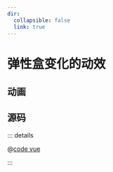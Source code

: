 ```yaml
---
dir:
  collapsible: false
  link: true
---
```


<script setup>
import FlexBoxTransition from "@docs/css/css-challenges/001-flex-box-transition/FlexBoxTransition.vue";
</script>

# 弹性盒变化的动效

## 动画

<FlexBoxTransition />

## 源码

::: details

@[code vue](./FlexBoxTransition.vue)

:::
